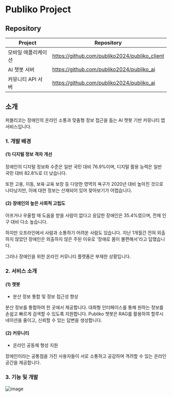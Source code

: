 # Publiko Project
## Repository
| Project             | Repository                                    |
| ------------------- | --------------------------------------------- |
| 모바일 애플리케이션 | https://github.com/publiko2024/publiko_client |
| AI 챗봇 서버        | https://github.com/publiko2024/publiko_ai     |
| 커뮤니티 API 서버   | https://github.com/publiko2024/publiko_ai     |

## 소개
퍼블리코는 장애인의 온라인 소통과 맞춤형 정보 접근을 돕는 AI 챗봇 기반 커뮤니티 앱 서비스입니다.
### 1. 개발 배경
#### (1) 디지털 정보 격차 개선
장애인의 디지털 정보화 수준은 일반 국민 대비 76.9%이며, 디지털 활용 능력은 일반 국민 대비 82.8%로 더 낮습니다.

또한 고용, 이동, 보육‧교육 보장 등 다양한 영역의 욕구가 2020년 대비 높아진 것으로 나타났지만, 이에 대한 정보는 산재되어 있어 찾아보기가 어렵습니다.
#### (2) 장애인의 높은 사회적 고립도
아프거나 우울할 때 도움을 받을 사람이 없다고 응답한 장애인은 35.4%였으며, 전체 인구 대비 다소 높습니다.

하지만 오프라인에서 사람과 소통하기 어려운 사람도 있습니다. 지난 1개월간 전혀 외출하지 않았던 장애인은 외출하지 않은 주된 이유로 '장애로 몸이 불편해서'라고 답했습니다.

그러나 장애인을 위한 온라인 커뮤니티 플랫폼은 부재한 상황입니다.

### 2. 서비스 소개
#### (1) 챗봇
- 분산 정보 통합 및 정보 접근성 향상

분산 정보를 통합하여 한 곳에서 제공합니다.  대화형 인터페이스를 통해 원하는 정보를 손쉽고 빠르게 검색할 수 있도록 지원합니다. Publiko 챗봇은 RAG를 활용하여 할루시네이션을 줄이고, 신뢰할 수 있는 답변을 생성합니다.

#### (2) 커뮤니티
- 온라인 공동체 형성 지원

장애인이라는 공통점을 가진 사용자들이 서로 소통하고 공감하며 격려할 수 있는 온라인 공간을 제공합니다. 

### 3. 기능 및 개발
![image](https://github.com/user-attachments/assets/b1bff882-35c6-425a-9e57-9c0b5affd7eb)
